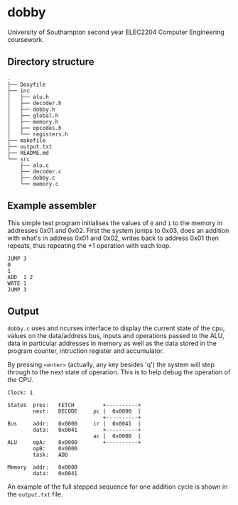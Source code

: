 # dobby

University of Southampton second year ELEC2204 Computer Engineering coursework.

## Directory structure

```
.
├── Doxyfile
├── inc
│   ├── alu.h
│   ├── decoder.h
│   ├── dobby.h
│   ├── global.h
│   ├── memory.h
│   ├── opcodes.h
│   └── registers.h
├── makefile
├── output.txt
├── README.md
└── src
    ├── alu.c
	├── decoder.c
	├── dobby.c
	└── memory.c
```

## Example assembler

This simple test program initialises the values of `0` and `1` to the memory in addresses 0x01 and 0x02. First the system jumps to 0x03, does an addition with what's in address 0x01 and 0x02, writes back to address 0x01 then repeats, thus repeating the +1 operation with each loop.

```
JUMP 3
0
1
ADD  1 2
WRTE 1
JUMP 3
```

## Output

`dobby.c` uses and ncurses interface to display the current state of the cpu, values on the data/address bus, inputs and operations passed to the ALU, data in particular addresses in memory as well as the data stored in the program counter, intruction register and accumulator.

By pressing `<enter>` (actually, any key besides 'q') the system will step through to the next state of operation. This is to help debug the operation of the CPU.

```
Clock: 1

States  pres:   FETCH         +----------+
        next:   DECODE     pc |  0x0000  |
                              +----------+
Bus     addr:   0x0000     ir |  0x0041  |
        data:   0x0041        +----------+
                           ac |  0x0000  |
ALU     opA:    0x0000        +----------+
        opB:    0x0000
        task:   ADD

Memory  addr:   0x0000
        data:   0x0041
```

An example of the full stepped sequence for one addition cycle is shown in the `output.txt` file.
